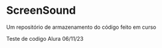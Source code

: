 # ScreenSound
Um repositório de armazenamento do código feito em curso

Teste de codigo Alura 06/11/23
